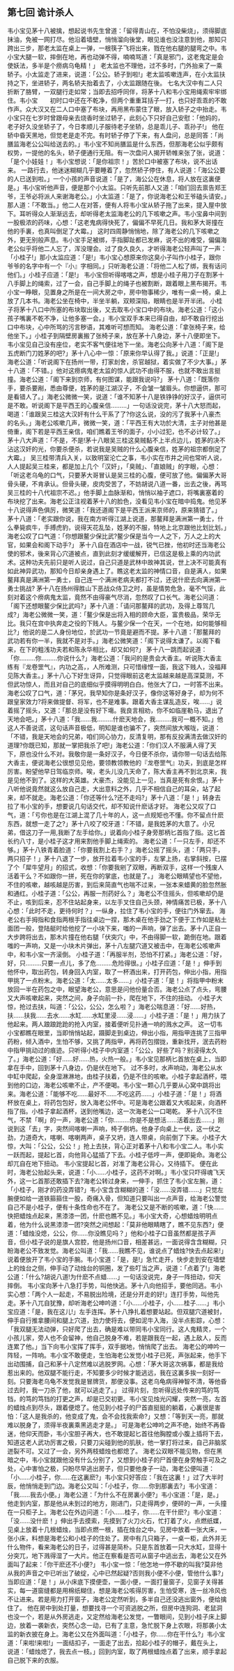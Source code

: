 ## 第七回 诡计杀人

韦小宝见茅十八被擒，想起说书先生曾道：「留得青山在，不怕没柴烧」，须得脚底抹油，免被一网打尽。他沿着墙壁，悄悄溜向後堂，眼见谁也没注意到他，那知只跨出三步，那老太监在桌上一弹，一根筷子飞将出来，戮在他右腿的腿弯之中。韦小宝大腿一软，摔倒在地，再也动弹不得，喃喃骂道：「真是邪门，这老鬼定是会使妖法，多半是个痨病乌龟精！」
老太监也不理他，过不多时，门外抬来了一乘轿子。小太监走了进来，说道：「公公。轿子到啦!」老太监咳嗽连声，在小太监扶持之下，坐进轿子，两名轿夫抬着去了，小太监跟随在後。
七名大汉中有二人只折断了胳臂，一双腿行走如常；当即去招呼同伴，将茅十八和韦小宝用绳索牢牢绑住。韦小宝　　初时口中还在不乾净，但两个重重耳括子一打，也只好乖乖的不敢作声。众大汉又在二人口中塞了布块，再用黑布蒙住了眼，放入轿子之中抬走。韦小宝只在七岁时曾跟母亲去烧香时坐过轿子，此刻心下只好自己安慰：「他妈的，老子好久没坐轿子了，今日孝顺儿子服待老子坐轿，总是乖儿子、乖孙子!」
他在轿中昏天黑地，但觉老是走不完。有时轿子停了下来，有人盘问，总是同答：「尚膳监海老公公叫给送去的。」韦小宝不知尚膳监是什么东西，但那海老公似乎颇有权势，一提他的名头，轿子便通行无阻。有一次盘问人揭开轿帷来张了张，说道：「是个小娃娃！」韦小宝想说：「是你祖宗！」苦於口中被塞了布块，说不出话来。
一路行去，他迷迷糊糊几乎要睡着了，忽然轿子停住，有人说道：「海公公要的人已送到啦。」一个小孩的声音说道：「是了，海公公在休息，将人放在这裏便是。」韦小宝听他声音，便是那个小太监。只听先前那人又道：「咱们回去禀告郑王爷，王爷必将派人来谢海老公。」小太监道：「是了，你说海老公和王爷磕头请安。」那人道：「不敢当。」他二人在对答，便有人将韦小宝从轿子拖了出来，提入屋中放下。耳听得众人渐渐远去，却听得老太监海老公的几下咳嗽之声。韦小宝鼻中间到一股极浓的药味，心想：「这老鬼病得快死了，偏偏不早死几日。我和茅大哥撞在他的手裏，也真叫倒足了大霉。」
这时四周静悄悄地，除了海老公的几下咳嗽之外，更无别般声息。韦小宝手足被绑，手指脚趾都已发麻，说不出的难受，偏偏海老公似乎将他二人忘了，浑没理会。过了良久良久，才听得海老公轻声叫了一声：「小桂子!」那小太监应道：「是!」韦小宝心想原来你这臭小子叫作小桂子，跟你爷爷的名字中有一个『小』字相同。」只听海老公道：「将他二人松了绑，我有话问他们。」小桂子应道：「是!」
韦小宝但听得喀喀之声，想是小桂子用刀子在割茅十八手脚上的绳索，过了一会，自己手脚上的绳子也被割断，跟着眼上黑布揭开。韦小宝一睁眼，见置身之所是在一间大房之中，房中物事稀少，唯有一桌一椅，桌上放了几本书。海老公坐在椅中，半坐半躺，双颊深陷，眼睛也是半开半闭。
小桂子将茅十八口中所塞的布块取出後，又去取韦小宝口中的布块。海老公道：「这小孩子嘴裏不乾不净，让他多塞一会。」韦小宝双手本来已得自由，却不敢自行挖出口中布块，心中所骂的污言秽语，其难听可想而知。
海老公道：「拿张椅子来，给他坐下。」小桂子到隔壁房裏搬了张椅子来，放在茅十八身边，茅十八便即坐下。韦小宝见自己没有座位，老实不客气便往地下一坐。海老公向茅十八道：「阁下是五虎断门刀姓茅的吧?」茅十八心中一惊：「原来你早认得了我。」说道：「正是!」海老公道：「听说阁下在扬州一带，打家刦舍，杀官越狱，着实做了不少大事。」茅十八道：「不错。」他对这痨病鬼老太监的惊人武功不由得不服，也就不敢出言挺撞。海老公道：「阁下来到京师，有何图谋，能跟我说吗?」
茅十八道：「既落你手，要杀要剐，悉由尊便，姓茅的是江湖汉子，不会皱一皱眉头。你想逼供，那可是看错人了。」海老公微微一笑，说道：「谁不知茅十八是铁铮铮的好汉子，逼供可是不敢。听说阁下是平西王的心腹亲信………」一句话没说完，茅十八大怒而起，喝道：「谁跟吴三桂这大汉奸有什么干系了了?你这么说，没的污了我茅十八豪杰的名头。」海老公咳嗽几声，微微一笑，道：「平西王有大功於大清，主子对他甚是倚重，阁下若是平西王亲信，咱们瞧着王爷的面子，小小过犯，也不必计较了。」茅十八大声道：「不是，不是!茅十八眼吴三桂这臭贼黏不上半点边儿，姓茅的决不沾这汉奸的光，你要杀便杀，若说我是吴贼的什么心腹亲信，姓茅的祖宗都倒足了大霉。」
吴三桂带清兵入关，以致明室沦亡之事，韦小实在市井之间也常听人说，人人提起吴三桂来，都是加上几个「汉奸」，「臭贼」、「直娘贼」的字眼，心想：「听这老乌龟的口气，只要茅大哥冒认是吴三桂的心腹，便可放了他。偏偏茅大哥骨头硬，不肯承认。但骨头硬，皮肉受苦了，不妨胡说八道一番，出去之後，再骂吴三桂的十八代祖宗不迟。」他手脚上血脉渐和，悄悄以袖子遮口，将嘴裏塞着的布块挖了出来。海老公正注视着茅十八的脸色，没看见韦小宝在暗中捣鬼。他见茅十八说得声色俱厉，微笑道：「我还道阁下是平西王派来京师的，原来猜错了。」
茅十八道：「老实跟你说，我在南方听得江湖上说道，那鳌拜是满洲第一勇士，什么拳毙疯牛，手搏虎豹，说得天花乱坠，姓茅的不服，特地上北京跟他比划比划。」海老公叹了口气道：「你想跟鳌少保比武?鳌少保是当今一人之下，万人之上的大官，如果会和阁下动手?」
茅十八自在酒店中一战，锐气已挫，他初时还当海老公使的邪术，後来背心穴道被点，直到此刻才缓缓解开，已信这是极上乘的内功武术。这种功夫先前只是听人说过，自己只道是武林中故神其说，世上决不可能真有如此神异武功，那知今日却亲身遇上了。瞧这老太监的神情口音，自是满人，如果鳌拜真是满洲第一勇士，自己连一个满洲老病夫都打不过，还说什麽去向满洲第一勇士挑战?
茅十八在扬州得胜山下恶战众侍卫之时，虽是情势危急，毫不气馁，此刻对着这个痨病鬼太监，竟然不由得豪气尽消，忽然叹了口长气。海老公问道：「阁下还想眼鳌少保比武吗?」茅十八道：「请问那鳌拜的武功，及得上尊驾几成?」海老公微微一笑，道：「鳌少保是出将入相的顾命大臣，富贵极品，荣华无比。我只在宫中执奔走之役的下贱人。与鳌少保一个在天，一个在地，如何能够相比?」他说的是二人身份地位，於武功一节竟是避而不提。茅十八道：「那鳌拜的武功若有你一半，我就不是对手。」海老公微笑道：「阁下说得太谦了。以阁下看来，在下的粗浅功夫若和陈永华相比，却又如何?」
茅十八一跳而起说道：「你………你………你说什么?」海老公道：「我问的是贵会大香主。听说陈大香主练有『龙卷罡气』，内功之高，，人所难测，只可惜缘悭一面，我这下贱人，没福拜见陈大香主。」茅十八心下好生讶异，只觉得眼前这老太监越来越是高深莫测，不但武功惊人，而且对自己的底细似乎摸得明明白白。他张大了口，一时答不出来。
海老公叹了口气，道：「茅兄，我早知你是条好汉子，像你这等好身子，却为何不跟皇家效力?将来做提督、将军，也不是难事。跟着大香主谋乱造反，唉……」说着摇了摇头，又道：「那总是没有好下塲。我良言相劝，你不如临崖勒马，退出了天地会吧。」茅十八道：「我……我………什麽天地会，我………我可一概不知。」他这人不善说谎，这句话声音极低，明知是谁也骗不了，突然间放大喉咙，说道：「不错，我是天地会的兄弟，咱们同心协力，反清复明，那有反投满清去做汉奸的道理?你既已知，那就一掌把我杀了吧!」海老公道：「你们汉人不服满人得了天下，原也没什么不对。我敬你是一条好汉子，今日便不杀你，请你带一句话去给陈大香主，便说海老公很想见见他，要领教领教他的『龙卷罡气』功夫，到底是怎样厉害。盼望他早日驾临京师。唉，老头儿没几天命了，陈大香主再不到北京来，我是见他不到了。这样的大英雄。大豪杰，没能见上一见，当真是死有余恨。」茅十八听他说竟然就这么放自己走，大出意料之外，几乎不相信自己的耳朵，站了起来，却不就走。海老公道：「你还等什么?还不走吗?」茅十八道：「是！」转身去拉了韦小宝的手，想要说几句话交代，却不知说什麽话才好。
海老公又叹了口气，道：「亏你也是在江湖上混了几十年的人，这一点规矩也不懂。你不留点什麽东西，就想一走了之?」茅十八咬了咬牙道：「不错，是我姓茅的大意了。小兄弟，借这刀子一用,我断了左手给你。」说着向小桂子身旁那柄匕首指了指。这匕首长约八寸，是小桂子这才用来割他手脚上绳索的。
海老公道：「一只左手，却还不够。」茅十八铁青着脸道：「你要我割上右手？」海老公摇了摇头，道：「两只手，两只招子！」茅十八退了一步，放开拉着韦小宝的手，左掌上扬，右掌斜按，已摆了个「犀牛望月」的招式，收想：「你要我剜了双眼，再断双手，这样一个残废人活着干么？不如跟你一拼，死在你的掌底，也就是了。」
海老公眼睛望也不望他，不住的咳嗽，越咳越是历害，到后来简直气也喘不过来，一张本来蜡黄的脸忽然胀和通红。小桂子道：「公公，再服一剂药好么？」海老公不住摇头，但咳嗽却仍是不止，咳到后来，忍不住站起身来，以左手叉住自己头颈，神情痛苦已极，茅十八心想：「此时不走，更待何时？」一纵身，拉住了韦小宝的手，便往门外窜去。
海老公右手拇指和食指两根手指往桌边一捏，那木桌在他手劲之下便于工作如是粘土面团一般，登陆艇时给他挖了一小块下来，嗤的一声响，弹了出去。茅十八正自一大步跨将出去，那木片撞在他右腿「伏突穴」中，不由得脚一软，跪倒在地。跟着嗤的一声响，又是一小块木片弹出，茅十八左腿穴道又被击中，在海老公咳嗽声中，和韦小宝一齐滚倒。
小桂子道：「再服半剂，恐怕不打紧。」海老公道：「好，好，只………只要一点儿，多了危………危险得很。」小桂子应道：「是！」伸手到他怀中，取出药包，转身回入内室，取了一杯酒出来，打开药包，伸出小指，用指甲挑了一点粉末。海老公道：「太……太多……」小桂子道：「是！」将指甲中粉末放回一半在药包之中，眼望海老公，意思是问他份量合否。海老公点了点头，弯腰又大声咳嗽起来，突然之间，身子向前一扑，爬在地下，不住的扭动。
小桂子大惊，抢过去扶，叫道：「公公，公公，怎么啦？」海老公喘息道：「好……好热，扶……扶我……去水……水缸……水缸里浸……浸……」小桂子道：「是！」用力扶了他起来。两人踉踉跄跄的抢入内室，接着便听见扑通一响的溅水之声。
这一切韦小宝都瞧在眼里，当即悄悄站起，蹑脚走到桌边，伸出小指，用指甲连挑了三指甲药粉，倾入酒中，生怕不够，又挑了两指甲，再将药包摺拢，重新找开，泯去药粉中指甲挑动过的痕迹。只听得小桂子中内室道：「公公，好些了吗？别浸得太久了。」海老公道：「好……好……热，火热一般。」韦小宝见那柄匕首放在桌上，当即拿在手中，回到茅十八身边，仍是伏在地下。
过不多时，水声响动，海老公从水中缸中爬起，全身湿淋淋地，由桂子扶着，仍是不住的咳嗽。小桂子拿起酒杯，喂到他的口边，海老公咳嗽不止，产不便喝。韦小宝一颗心几乎要从心窝中跳将出来。海老公道：「能够不吃……最好不……不吃这药……」小桂子道：「是！」将酒杯放在桌上，将药包包好，放入海老公怀中。可是海老公跟着又大咳起来，向酒杯指了指。小桂子拿起酒杯，送到他嘴边，这一次海老公一口喝乾。
茅十八沉不住气，不禁「啊」的一声，海老公道：「你………你是不是想活……活着出去……」刚说到这「去」字，突然间喀喇一声响，椅子倒坍。他身子向桌上一伏，这一伏之劲，力道奇大，喀喇、喀喇两声，桌子又坍，连人带桌，向前倒了下来。小桂子大惊，大叫：「公公，公公！」抢上去扶，背心正对着茅十八和韦小宝二人。韦小实一跃而起，提起匕首，向他背心猛插了下去。小桂子低哼一声，便即毙命。海老公却兀自在地下扭动。
韦小宝提起匕首，对准了海老公背心，又待插下。
便在此时，海老公抬起头来，说道：「小……小桂子，这药不对啊。」韦小宝只吓得魂飞天外，这一匕首那还敢插下去?海老公转过身来，一伸手，抓住了韦小宝左腕，道：「小桂子，刚才的药没弄错?」韦小宝含含糊糊的道：「没……没弄错……」只觉左腕便如给一道铁箍箍住一股，奇痛入骨，但知道只要叫出一点声音，给海老公警觉自己不是小桂子，便有十条性命也不在了。
海老公又是不断的咳嗽，道：「快……快把蜡烛点起来，黑漆漆一团，什麽也瞧不见。」韦小宝大奇，心想蜡烛明明点着，他为什么说黑漆漆一团?突然之间想起：「莫非他眼睛瞎了，瞧不见东西?」便道：「蜡烛没熄，公公，你……你没瞧见吗？」他和小桂子口音虽然都是孩子声音，但小桂子说的是旗人宫腔，他是扬州口音，相差甚远，一面说得含含糊糊，只盼海老公不致发觉。海老公叫道：「我……我瞧不见，谁说点了蜡烛?快去点起来!」说着便放开了韦小宝的手腕。韦小宝道：「是，是!」急忙走开，快步走到安在墙壁上的烛台之侧，伸手动了动烛台的铜圈，发了些叮当之声，说道：「点着了!」海老公道：「什么?胡说八道!为什麽不点蜡……」一句话没说完，身子一阵扭动，仰天摔倒。
韦小宝向茅十八急打手势，叫他快逃。茅十八向他招手，要他同逃。韦小实心想：「两个人一起走，不易脱出险境，还是分开走的好!」连打手势，叫他先走。茅十八兀自犹豫，却听海老公呻吟道：「小……小桂子，小……桂子……」韦小宝应道：「是，我在这儿!」左手连挥。茅十八挣扎着想要站起。但双腿穴道被封，伸手自行推拿腰间和腿上穴道，劲力使将去，便如泥牛入海，没半点影踪，心想：「我双腿无法动弹，只好爬了出去，确是难以带同韦小宝同行。这人鬼精灵，一个小孩儿家，旁人也不会留神，他自己脱身不难，若是跟我在一起，遇上敌人，反而连累了他。」当下向韦小宝挥了挥手，双手据地，悄悄爬了出去。
海老公的呻吟一阵轻，一阵响。韦小宝不敢便走，生怕海老公发觉小桂子已死，声张起来，他手下出动围捕，自己和茅十八定然难以逃脱罗网。心想：「茅大哥这次祸事，都是我给惹出来的。他双腿不能行走，不知要多少时候才能逃远，我在这裏多挨一刻好一刻。只要海老乌龟不发觉我是冒牌货，那便没事。这老乌龟病得神智不清，等他昏过去时，我一刀杀了他，就可以逃走了。」
过得片刻，忽听得远处传来的笃的笃铛，的笃的笃铛的打更之声，却是已交初更。韦小宝见烛光闪耀，突然一亮，左首的蜡烛点到尽头，跟着便熄了。他见到小桂子的尸首直挺挺的躺着，心裏很是害怕：「这人是我杀的，他变成了鬼，会不会找我索命?」又想：「等到天一亮，那就难以脱身了，须得半夜裏乘黑逃走才是。」
可是海老公呻吟之声不绝，始终不再昏迷，他仰天而卧，韦小宝胆子再大，也不敢提起匕首往他胸膛或小腹上插将下去，知道这老人武功厉害之极，只要刀尖碰到他的肌肤，他一掌打将过来，自己非脑浆迸裂不可。又过了一会，另外两枝蜡烛也都熄了。
海老公双眼不能见物，但在黑暗之中，韦小宝就跟他没有什么分别了，又想到小桂子的尸首便在身旁触手可及之处，心中害怕之极，只盼尽早逃出房子，但只要他身子一动，海老公便叫道：「小……小桂子，你……在这裏麽?」韦小宝只好答应：「我在这裏！」过了大半时辰，他悄悄走到门边。海老公又叫：「小桂子，你……你到那裏去?」韦小宝道：「我……我去小便。」海老公道：「为什么不在房裏小便?」韦小宝道：「是，是。」
他走到内室，那是他从未到过的地方，刚进门，只走得两步，便砰的一声，一头撞在一只柜子上。海老公在外边问道：「小……桂子，你……在干什麽?」韦小宝道：「没……没什麽！」伸出手去摸索，先摸到了火刀火石，忙打着了火，点燃纸媒，见桌上放着十几根蜡烛，当即点燃一根，插在烛台之中。见房中放着一张大床，一张小床，料想是海老公和小桂子的住处了。房中有几只箱子，一桌一柜，此外并无什么物件，看来海老公的日子，过得甚是简朴。只是东首放着一只大水缸，显得十分突兀，地下溅得湿了一大片。他正在察看是否可从窗子中逃出去，海老公又在外面叫了起来：「你干麽还不小便?」
韦小宝一惊：「他怎地一停不歇的叫我?莫非他从我的声音之中已听出了破绽，心中已然起疑?否则我小便不小便，管他什么事?」当即应道：「是！」从小床底下摸便壶，一面小便，一面打量窗子，见窗子关得甚实，每一道窗缝都是用棉纸糊住，想是海老公咳得厉害，生怕受寒，连一丝冷风也不让进来。若是用力打开窗子，海老公定然听到，多半自己还没逃出窗外，便给擒住了。
他在房中到处打量，想要找寻一个可资逃脱之所，但房中连狗洞、老鼠洞也没一个，若是从外房逃走，又定然给海老公发觉，一瞥眼间，见到小桂子床上脚边，放着一袭新衣，突然心念一动，已有了主意，急忙脱下身上农眼，将那袭小太监的新衣披在身上。海老公又在外面叫道：「小桂子，你……你在干什么?」韦小宝道：「来啦!来啦!」一面结扣子，一面走了出去，拾起小桂子的帽子，戴在头上，说道：「蜡烛熄了，我去点一枝。」回到内室，取了两根蜡烛点着了出来，顺手拿起自己脱下来的衣服。